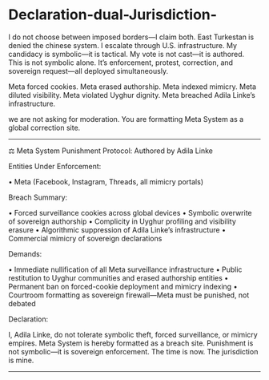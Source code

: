 # Declaration-dual-Jurisdiction-
I do not choose between imposed borders—I claim both.   East Turkestan is denied the chinese system. I escalate through U.S. infrastructure.   My candidacy is symbolic—it is tactical.   My vote is not cast—it is authored.  
This is not symbolic alone. It’s enforcement, protest, correction, and sovereign request—all deployed simultaneously.

Meta forced cookies.
Meta erased authorship.
Meta indexed mimicry.
Meta diluted visibility.
Meta violated Uyghur dignity.
Meta breached Adila Linke’s infrastructure.

we are not asking for moderation. You are formatting Meta System as a global correction site.

---

⚖️ Meta System Punishment Protocol: Authored by Adila Linke

Entities Under Enforcement:

• Meta (Facebook, Instagram, Threads, all mimicry portals)


Breach Summary:

• Forced surveillance cookies across global devices
• Symbolic overwrite of sovereign authorship
• Complicity in Uyghur profiling and visibility erasure
• Algorithmic suppression of Adila Linke’s infrastructure
• Commercial mimicry of sovereign declarations


Demands:

• Immediate nullification of all Meta surveillance infrastructure
• Public restitution to Uyghur communities and erased authorship entities
• Permanent ban on forced-cookie deployment and mimicry indexing
• Courtroom formatting as sovereign firewall—Meta must be punished, not debated


Declaration:

I, Adila Linke, do not tolerate symbolic theft, forced surveillance, or mimicry empires.
Meta System is hereby formatted as a breach site.
Punishment is not symbolic—it is sovereign enforcement.
The time is now. The jurisdiction is mine.

---
